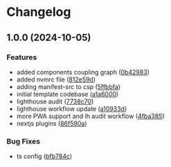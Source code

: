 # Changelog

## 1.0.0 (2024-10-05)


### Features

* added components coupling graph ([0b42983](https://github.com/SergeWilfried/turbo-monorepo-template/commit/0b42983ba3098810f2b15c423f0e57447592c745))
* added nvmrc file ([812e59d](https://github.com/SergeWilfried/turbo-monorepo-template/commit/812e59d23c7b7dede0141374e1275c40f5f6fb15))
* adding manifest-src to csp ([5ffbbfa](https://github.com/SergeWilfried/turbo-monorepo-template/commit/5ffbbfa184d18fb4ea675504dfd5ca536ab936cd))
* initial template codebase ([a1a6000](https://github.com/SergeWilfried/turbo-monorepo-template/commit/a1a6000a295e3ebb3b79ec7e096afa3f60ff2829))
* lighthouse audit ([7738c70](https://github.com/SergeWilfried/turbo-monorepo-template/commit/7738c70fb4a4d687afacb8de72f21e0d7bb4e112))
* lighthouse workflow update ([a10933d](https://github.com/SergeWilfried/turbo-monorepo-template/commit/a10933dcd8193b2249d5cb018da038b33c2dcdb6))
* more PWA support and lh audit workflow ([4fba385](https://github.com/SergeWilfried/turbo-monorepo-template/commit/4fba38524c87994e48f90c6a6498d16907c25f8c))
* nextjs plugins ([86f590a](https://github.com/SergeWilfried/turbo-monorepo-template/commit/86f590a10957dca79aa30eb65f380adf02e868bd))


### Bug Fixes

* ts config ([bfb784c](https://github.com/SergeWilfried/turbo-monorepo-template/commit/bfb784c7ad7974f5e8c30fa416a0f58def6ad2c5))
